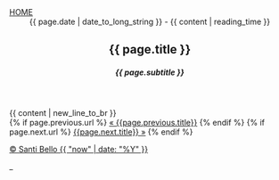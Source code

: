 <!DOCTYPE html>
<html lang="es">
  <head>
    <script
      async
      src="https://www.googletagmanager.com/gtag/js?id=UA-135545927-1"
    ></script>
    <meta charset="utf-8" />
    <meta
      name="viewport"
      content="width=device-width, initial-scale=1, shrink-to-fit=no"
    />
    <title>Santi Bello</title>
    <link rel="shortcut icon" href="{{ site.baseurl }}/assets/img/favicon.ico" />
    <link rel="icon" href="{{ site.baseurl }}/assets/img/favicon.ico" />
    <link rel="stylesheet" type="text/css"href="{{ site.baseurl }}/assets/home.css" />
  </head>
  <body>
    <nav>
      <a href="{{ site.baseurl }}/" >HOME</a>
    </nav>
    <main class="blog">
      <header >
        <date>{{ page.date | date_to_long_string }} - {{ content | reading_time }}</date>
        <h2 class="blog-title">{{ page.title }}</h2>
        <h5 class="blog-subtitle">{{ page.subtitle }}</h5>
      </header>
      <article >
        {{ content | new_line_to_br }}
      </article>
      <div>
      <div class="PageNavigation">
        {% if page.previous.url %}
          <a class="prev" href="{{page.previous.url}}">&laquo; {{page.previous.title}}</a>
        {% endif %}
        {% if page.next.url %}
          <a class="next" href="{{page.next.url}}">{{page.next.title}} &raquo;</a>
        {% endif %}
      </div>
    </main>
    <footer>
      <p>
        <a href="{{  '/blog' | append: base.url }}/" >© Santi Bello {{ "now" | date: "%Y" }}</a>
      </p>
     <div>_</div>
    </footer>
  </body>
</html>
